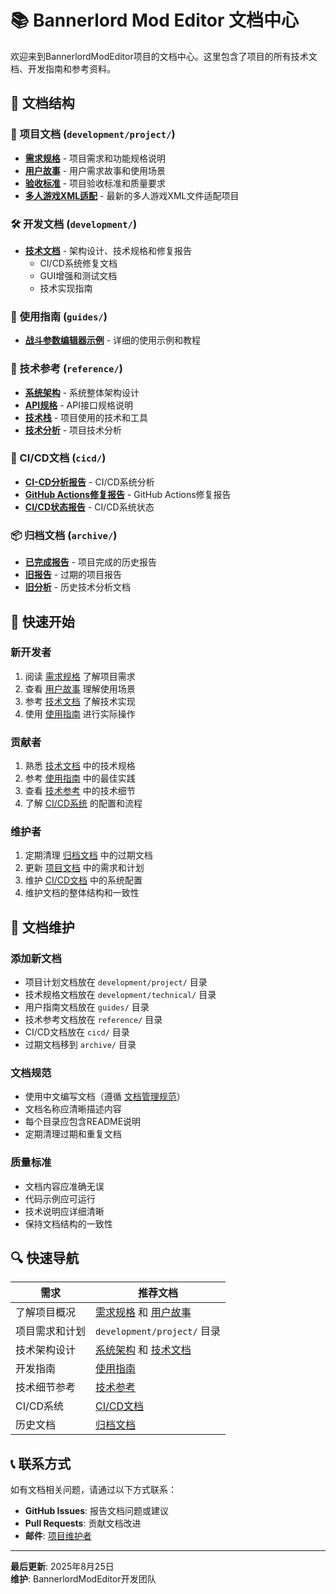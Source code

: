# 📚 Bannerlord Mod Editor 文档中心

欢迎来到BannerlordModEditor项目的文档中心。这里包含了项目的所有技术文档、开发指南和参考资料。

## 📁 文档结构

### 🎯 项目文档 (`development/project/`)
- **[需求规格](requirements.md)** - 项目需求和功能规格说明
- **[用户故事](user-stories.md)** - 用户需求故事和使用场景
- **[验收标准](acceptance-criteria.md)** - 项目验收标准和质量要求
- **[多人游戏XML适配](project/multiplayer-xml-adaptation/)** - 最新的多人游戏XML文件适配项目

### 🛠️ 开发文档 (`development/`)
- **[技术文档](technical/)** - 架构设计、技术规格和修复报告
  - CI/CD系统修复文档
  - GUI增强和测试文档
  - 技术实现指南

### 📖 使用指南 (`guides/`)
- **[战斗参数编辑器示例](战斗参数编辑器示例.md)** - 详细的使用示例和教程

### 🔧 技术参考 (`reference/`)
- **[系统架构](architecture.md)** - 系统整体架构设计
- **[API规格](api-spec.md)** - API接口规格说明
- **[技术栈](tech-stack.md)** - 项目使用的技术和工具
- **[技术分析](tech-analysis.md)** - 项目技术分析

### 🚀 CI/CD文档 (`cicd/`)
- **[CI-CD分析报告](cicd/CI-CD分析报告.md)** - CI/CD系统分析
- **[GitHub Actions修复报告](cicd/GitHub-Actions最终修复报告.md)** - GitHub Actions修复报告
- **[CI/CD状态报告](cicd/GitHub-Actions最终状态报告.md)** - CI/CD系统状态

### 📦 归档文档 (`archive/`)
- **[已完成报告](completed-reports/)** - 项目完成的历史报告
- **[旧报告](old-reports/)** - 过期的项目报告
- **[旧分析](old-analysis/)** - 历史技术分析文档

## 🚀 快速开始

### 新开发者
1. 阅读 [需求规格](requirements.md) 了解项目需求
2. 查看 [用户故事](user-stories.md) 理解使用场景
3. 参考 [技术文档](development/technical/) 了解技术实现
4. 使用 [使用指南](guides/) 进行实际操作

### 贡献者
1. 熟悉 [技术文档](development/technical/) 中的技术规格
2. 参考 [使用指南](guides/) 中的最佳实践
3. 查看 [技术参考](reference/) 中的技术细节
4. 了解 [CI/CD系统](cicd/) 的配置和流程

### 维护者
1. 定期清理 [归档文档](archive/) 中的过期文档
2. 更新 [项目文档](development/) 中的需求和计划
3. 维护 [CI/CD文档](cicd/) 中的系统配置
4. 维护文档的整体结构和一致性

## 📝 文档维护

### 添加新文档
- 项目计划文档放在 `development/project/` 目录
- 技术规格文档放在 `development/technical/` 目录
- 用户指南文档放在 `guides/` 目录
- 技术参考文档放在 `reference/` 目录
- CI/CD文档放在 `cicd/` 目录
- 过期文档移到 `archive/` 目录

### 文档规范
- 使用中文编写文档（遵循 [文档管理规范](CLAUDE.md)）
- 文档名称应清晰描述内容
- 每个目录应包含README说明
- 定期清理过期和重复文档

### 质量标准
- 文档内容应准确无误
- 代码示例应可运行
- 技术说明应详细清晰
- 保持文档结构的一致性

## 🔍 快速导航

| 需求 | 推荐文档 |
|------|----------|
| 了解项目概况 | [需求规格](requirements.md) 和 [用户故事](user-stories.md) |
| 项目需求和计划 | `development/project/` 目录 |
| 技术架构设计 | [系统架构](architecture.md) 和 [技术文档](development/technical/) |
| 开发指南 | [使用指南](guides/) |
| 技术细节参考 | [技术参考](reference/) |
| CI/CD系统 | [CI/CD文档](cicd/) |
| 历史文档 | [归档文档](archive/) |

## 📞 联系方式

如有文档相关问题，请通过以下方式联系：
- **GitHub Issues**: 报告文档问题或建议
- **Pull Requests**: 贡献文档改进
- **邮件**: [项目维护者](mailto:project@example.com)

---

**最后更新**: 2025年8月25日  
**维护**: BannerlordModEditor开发团队